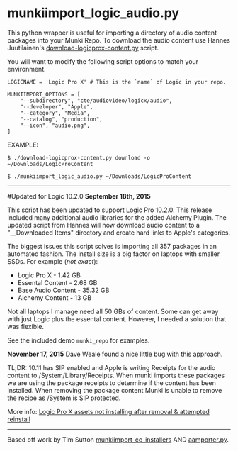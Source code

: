 munkiimport_logic_audio.py
===

This python wrapper is useful for importing a directory of audio content packages into your Munki Repo. To download the audio content use Hannes Juutilainen's [download-logicprox-content.py](https://github.com/hjuutilainen/adminscripts/blob/master/download-logicprox-content.py) script. 

You will want to modify the following script options to match your environment.

    LOGICNAME = 'Logic Pro X' # This is the `name` of Logic in your repo.
    
    MUNKIIMPORT_OPTIONS = [
        "--subdirectory", "cte/audiovideo/logicx/audio",    
        "--developer", "Apple",
        "--category", "Media",
        "--catalog", "production",
        "--icon", "audio.png",
    ]


EXAMPLE:

    $ ./download-logicprox-content.py download -o ~/Downloads/LogicProContent

    $ ./munkiimport_logic_audio.py ~/Downloads/LogicProContent

---

#Updated for Logic 10.2.0
**September 18th, 2015**

This script has been updated to support Logic Pro 10.2.0. This release included many additional audio libraries for the added Alchemy Plugin. The updated script from Hannes will now download audio content to a "__Downloaded Items" directory and create hard links to Apple's categories. 

The biggest issues this script solves is importing all 357 packages in an automated fashion. The install size is a big factor on laptops with smaller SSDs. For example (_not exact_):

* Logic Pro X - 1.42 GB
* Essental Content - 2.68 GB
* Base Audio Content - 35.32 GB
* Alchemy Content - 13 GB

Not all laptops I manage need all 50 GBs of content. Some can get away with just Logic plus the essental content. However, I needed a solution that was flexible. 

See the included demo ``munki_repo`` for examples.

**November 17, 2015**
Dave Weale found a nice little bug with this approach. 

TL;DR: 10.11 has SIP enabled and Apple is writing Receipts for the audio content to /System/Library/Receipts. When munki imports these packages we are using the package receipts to determine if the content has been installed. When removing the package content Munki is unable to remove the recipe as /System is SIP protected. 

More info: [Logic Pro X assets not installing after removal & attempted reinstall](https://groups.google.com/forum/#!topic/munki-discuss/TjeSl39zGVw)

---

Based off work by Tim Sutton [munkiimport_cc_installers](https://github.com/timsutton/aamporter/blob/master/scripts/munkiimport_cc_installers.py) AND [aamporter.py](https://github.com/timsutton/aamporter/blob/master/aamporter.py).   